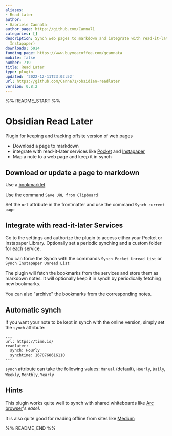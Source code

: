 ```yaml
---
aliases:
- Read Later
author:
- Gabriele Cannata
author_page: https://github.com/Canna71
categories: []
description: Synch web pages to markdown and integrate with read-it-later apps (Pocket,
  Instapaper)
downloads: 5914
funding_page: https://www.buymeacoffee.com/gcannata
mobile: false
number: 719
title: Read Later
type: plugin
updated: '2022-12-11T23:02:52'
url: https://github.com/Canna71/obsidian-readlater
version: 0.8.2
---
```


%% README_START %%

# Obsidian Read Later

Plugin for keeping and tracking offsite version of web pages

- Download a page to markdown
- integrate with read-it-later services like [Pocket](https://getpocket.com) and [Instapaper](https://www.instapaper.com)
- Map a note to a web page and keep it in synch

## Download or update a page to markdown 

Use a [bookmarklet](https://canna71.github.io/obsidian-readlater/)

Use the command `Save URL from Clipboard`

Set the `url` attribute in the frontmatter and use the command `Synch current page`

## Integrate with read-it-later Services
Go to the settings and authorize the plugin to access either your Pocket or Instapaper Library. Optionally set a periodic synching and a custom folder for each service.

You can force the Synch with the commands
`Synch Pocket Unread List`
or
`Synch Instapaper Unread List`

The plugin will fetch the bookmarks from the services and store them as markdown notes.
It will optionally keep it in synch by periodically fetching new bookmarks.

You can also "archive" the bookmarks from the corresponding notes.

## Automatic synch
If you want your note to be kept in synch with the online version, simply set the `synch` attribute:
```
---
url: https://time.is/
readlater:
  synch: Hourly
  synchtime: 1670768616110
---
```

`synch` attribute can take the following values: `Manual` (default), `Hourly`, `Daily`, `Weekly`, `Monthly`, `Yearly`

## Hints
This plugin works quite well to synch with shared whiteboards like [Arc browser](https://arc.net/)'s *easel*. 

It is also quite good for reading offline from sites like [Medium](https://medium.com/)



%% README_END %%